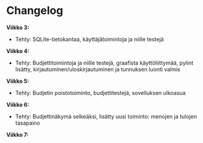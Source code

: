 # Changelog

**Viikko 3:**
- Tehty: SQLite-tietokantaa, käyttäjätoimintoja ja niille testejä

**Viikko 4:**
- Tehty: Budjettitoimintoja ja niille testejä, graafista käyttöliittymää, pylint lisätty, kirjautuminen/uloskirjautuminen ja tunnuksen luonti valmis

**Viikko 5:**
- Tehty: Budjetin poistotoiminto, budjettitestejä, sovelluksen ulkoasua

**Viikko 6:**
- Tehty: Budjettinäkymä selkeäksi, lisätty uusi toiminto: menojen ja tulojen tasapaino

**Viikko 7:**

